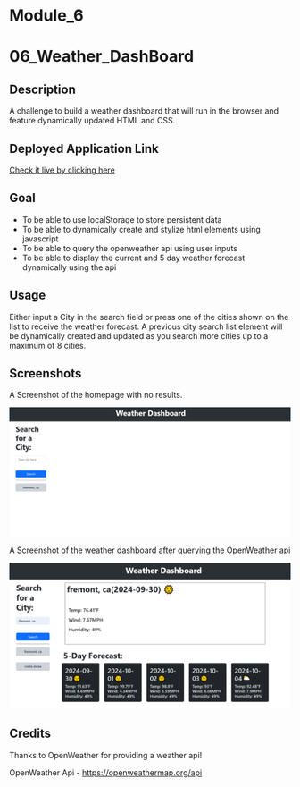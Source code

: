 # Module_6
# 06_Weather_DashBoard

## Description

A challenge to build a weather dashboard that will run in the browser and feature dynamically updated HTML and CSS.

## Deployed Application Link

[Check it live by clicking here](https://jy8liu.github.io/Module_6/)

## Goal

- To be able to use localStorage to store persistent data 
- To be able to dynamically create and stylize html elements using javascript
- To be able to query the openweather api using user inputs
- To be able to display the current and 5 day weather forecast dynamically using the api

## Usage

Either input a City in the search field or press one of the cities shown on the list to receive the weather forecast. A previous city search list element
will be dynamically created and updated as you search more cities up to a maximum of 8 cities.

## Screenshots

A Screenshot of the homepage with no results.

![A screenshot of the homepage with no results](assets/images/home.png)

A Screenshot of the weather dashboard after querying the OpenWeather api

![A screenshot of the resulting weather dashboard](assets/images/results.png)

## Credits

Thanks to OpenWeather for providing a weather api!

OpenWeather Api - https://openweathermap.org/api